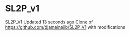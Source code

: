 # SL2P_v1
SL2P_V1  Updated 13 seconds ago Clone of https://github.com/djamainajib/SL2P_V1 with modifications
